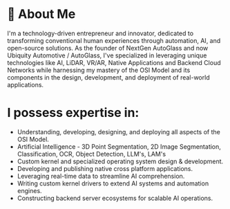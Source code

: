 # 🚀 About Me

I'm a technology-driven entrepreneur and innovator, dedicated to transforming conventional human experiences through automation, AI, and open-source solutions. As the founder of NextGen AutoGlass and now Ubiquity Automotive / AutoGlass, I've specialized in leveraging unique technologies like AI, LiDAR, VR/AR, Native Applications and Backend Cloud Networks while harnessing my mastery of the OSI Model and its components in the design, development, and deployment of real-world applications.

# I possess expertise in:
- Understanding, developing, designing, and deploying all aspects of the OSI Model.
- Artificial Intelligence - 3D Point Segmentation, 2D Image Segmentation, Classification, OCR, Object Detection, LLM's, LAM's
- Custom kernel and specialized operating system design & development.
- Developing and publishing native cross platform applications.
- Leveraging real-time data to streamline AI comprehension.
- Writing custom kernel drivers to extend AI systems and automation engines.
- Constructing backend server ecosystems for scalable AI operations.
<!--
## 🔥 Key Projects & Innovations

# 🔹 Xymbi Corporation
Xymbi Corporation was a Houston-based startup focused on revolutionizing daily technology use. I developed an operating system called xyOS, which enabled users to run native Windows and Mac OS applications on the same system. While out seeking investment at the NextGen Summit in Austin TX I fell victim to an attack which was premeditated. I came home to my system completely wiped and unbootable, years of dedication was wiped from my existence purposefully at the same time our website was hacked and taken offline. 
With an orchestrated hack such as one accomplished against me, I felt utterly defeated and gave up on the pursuit of a multi-dimensional Operating System that included translation layers for different operating systems and a hardware, a feat that took years to accomplish. To have internal and external systems disks completely wiped and a breach of that catastrophe led to the immediate halt on further development.

# 🔹 NextGen AutoGlass
Disrupted the automotive glass industry with AI-driven service automation in the glass replacement industry. Providing service 24/7/365 on over 10K vehicles throughout the State of Texas for Hertz Rent-A-Car in 2020-2021 generating over 2.7M in revenue over its inagural 12 months of service existence. 

# 🔹 TesseractOS
A custom-built Unix, non-POSIX compliant OS for real-time AI-driven automation.
Powers NextGen Services, integrating OCR, Object Detection, and AI-based automation.
TesseractOS: A decentralized AI bot capable of orchestrating system tasks via OpenStack kernel modifications.

# 🔹 Heimdall LLM
A custom LLM trained on 300,000+ vehicle parts and specifications.
Enhances accuracy in automotive part identification, reducing human error in procurement.

# 🔹 Patent-Pending LiDAR & Camera System
Fully automates vehicle identification, damage assessment, part ID, and service procurement.
Integrates OBD-II coding for ADAS recalibration.
Cloud-connected via satellite/cellular, powered by solar and battery tech.


## 🌍 Open-Source & AI Alignment
I believe in aligning technology with humanity for the better. My work with TesseractOS, RealmOS, and AI-driven automation is aimed at reducing inefficiencies and driving innovation in various industries.

## 📫 Connect With Me
🚀 LinkedIn: [linkedin.com/in/patrick-garcia](https://www.linkedin.com/in/anomaloushuman/)
🌐 Website: ubiquityglass.com
📧 Email: patrick@ubiquityglass.com
💡 Always pushing boundaries. Let's build the future, one innovation at a time.


<!--
**anomaloushuman/anomaloushuman** is a ✨ _special_ ✨ repository because its `README.md` (this file) appears on your GitHub profile.

Here are some ideas to get you started:

- 🔭 I’m currently working on ...
- 🌱 I’m currently learning ...
- 👯 I’m looking to collaborate on ...
- 🤔 I’m looking for help with ...
- 💬 Ask me about ...
- 📫 How to reach me: ...
- 😄 Pronouns: ...
- ⚡ Fun fact: ...
-->
